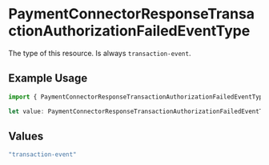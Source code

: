 # PaymentConnectorResponseTransactionAuthorizationFailedEventType

The type of this resource. Is always `transaction-event`.

## Example Usage

```typescript
import { PaymentConnectorResponseTransactionAuthorizationFailedEventType } from "@gr4vy/sdk/models/components";

let value: PaymentConnectorResponseTransactionAuthorizationFailedEventType = "transaction-event";
```

## Values

```typescript
"transaction-event"
```